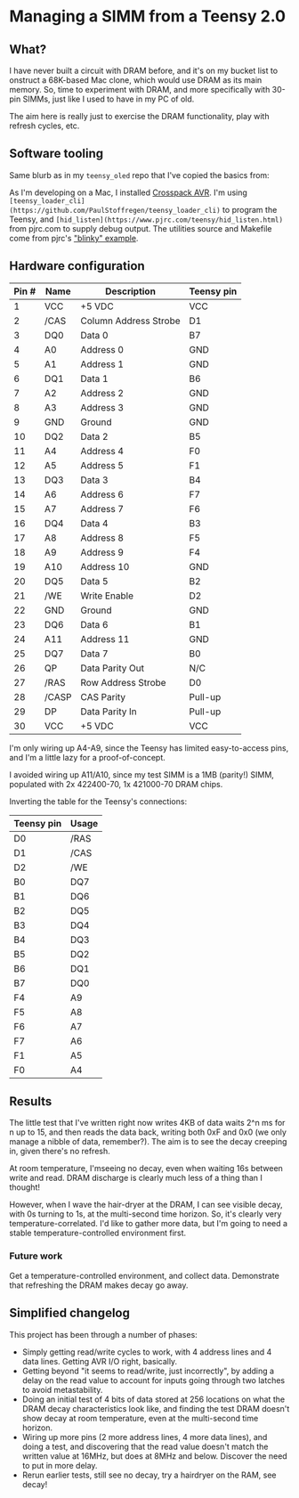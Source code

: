 # Managing a SIMM from a Teensy 2.0

## What?

I have never built a circuit with DRAM before, and it's on my bucket
list to onstruct a 68K-based Mac clone, which would use DRAM as its
main memory. So, time to experiment with DRAM, and more specifically
with 30-pin SIMMs, just like I used to have in my PC of old.

The aim here is really just to exercise the DRAM functionality, play
with refresh cycles, etc.

## Software tooling

Same blurb as in my `teensy_oled` repo that I've copied the basics
from:

As I'm developing on a Mac, I installed [Crosspack
AVR](https://www.obdev.at/products/crosspack/index.html). I'm using
`[teensy_loader_cli](https://github.com/PaulStoffregen/teensy_loader_cli)`
to program the Teensy, and
`[hid_listen](https://www.pjrc.com/teensy/hid_listen.html)` from
pjrc.com to supply debug output. The utilities source and Makefile
come from pjrc's ["blinky"
example](https://www.pjrc.com/teensy/blinky.zip).

## Hardware configuration

| Pin # | Name  | Description           | Teensy pin |
| ----- | ----  | --------------------- | ---------- |
| 1     | VCC   | +5 VDC                | VCC        |
| 2     | /CAS  | Column Address Strobe | D1         |
| 3     | DQ0   | Data 0                | B7         |
| 4     | A0    | Address 0             | GND        |
| 5     | A1    | Address 1             | GND        |
| 6     | DQ1   | Data 1                | B6         |
| 7     | A2    | Address 2             | GND        |
| 8     | A3    | Address 3             | GND        |
| 9     | GND   | Ground                | GND        |
| 10    | DQ2   | Data 2                | B5         |
| 11    | A4    | Address 4             | F0         |
| 12    | A5    | Address 5             | F1         |
| 13    | DQ3   | Data 3                | B4         |
| 14    | A6    | Address 6             | F7         |
| 15    | A7    | Address 7             | F6         |
| 16    | DQ4   | Data 4                | B3         |
| 17    | A8    | Address 8             | F5         |
| 18    | A9    | Address 9             | F4         |
| 19    | A10   | Address 10            | GND        |
| 20    | DQ5   | Data 5                | B2         |
| 21    | /WE   | Write Enable          | D2         |
| 22    | GND   | Ground                | GND        |
| 23    | DQ6   | Data 6                | B1         |
| 24    | A11   | Address 11            | GND        |
| 25    | DQ7   | Data 7                | B0         |
| 26    | QP    | Data Parity Out       | N/C        |
| 27    | /RAS  | Row Address Strobe    | D0         |
| 28    | /CASP | CAS Parity            | Pull-up    |
| 29    | DP    | Data Parity In        | Pull-up    |
| 30    | VCC   | +5 VDC                | VCC        |

I'm only wiring up A4-A9, since the Teensy has limited easy-to-access
pins, and I'm a little lazy for a proof-of-concept.

I avoided wiring up A11/A10, since my test SIMM is a 1MB (parity!)
SIMM, populated with 2x 422400-70, 1x 421000-70 DRAM chips.

Inverting the table for the Teensy's connections:

| Teensy pin | Usage |
| ---------- | ----- |
| D0         | /RAS  |
| D1         | /CAS  |
| D2         | /WE   |
| B0         | DQ7   |
| B1         | DQ6   |
| B2         | DQ5   |
| B3         | DQ4   |
| B4         | DQ3   |
| B5         | DQ2   |
| B6         | DQ1   |
| B7         | DQ0   |
| F4         | A9    |
| F5         | A8    |
| F6         | A7    |
| F7         | A6    |
| F1         | A5    |
| F0         | A4    |

## Results

The little test that I've written right now writes 4KB of data waits
2^n ms for n up to 15, and then reads the data back, writing both 0xF
and 0x0 (we only manage a nibble of data, remember?). The aim is to
see the decay creeping in, given there's no refresh.

At room temperature, I'mseeing no decay, even when waiting 16s between
write and read. DRAM discharge is clearly much less of a thing than I
thought!

However, when I wave the hair-dryer at the DRAM, I can see visible
decay, with 0s turning to 1s, at the multi-second time horizon. So,
it's clearly very temperature-correlated. I'd like to gather more
data, but I'm going to need a stable temperature-controlled
environment first.

### Future work

Get a temperature-controlled environment, and collect data.
Demonstrate that refreshing the DRAM makes decay go away.

## Simplified changelog

This project has been through a number of phases:

 * Simply getting read/write cycles to work, with 4 address lines and
   4 data lines. Getting AVR I/O right, basically.
 * Getting beyond "it seems to read/write, just incorrectly", by
   adding a delay on the read value to account for inputs going
   through two latches to avoid metastability.
 * Doing an initial test of 4 bits of data stored at 256 locations on
   what the DRAM decay characteristics look like, and finding the test
   DRAM doesn't show decay at room temperature, even at the
   multi-second time horizon.
 * Wiring up more pins (2 more address lines, 4 more data lines), and
   doing a test, and discovering that the read value doesn't match the
   written value at 16MHz, but does at 8MHz and below. Discover the
   need to put in more delay.
 * Rerun earlier tests, still see no decay, try a hairdryer on the
   RAM, see decay!
